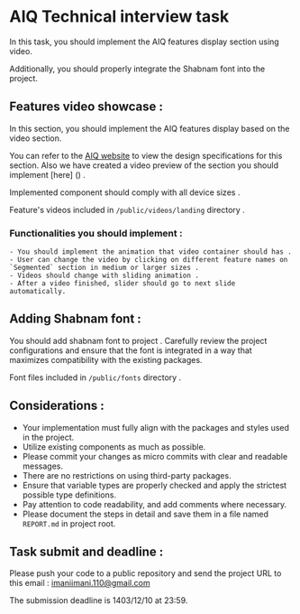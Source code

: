 # AIQ Technical interview task 

In this task, you should implement the AIQ features display section using video.

Additionally, you should properly integrate the Shabnam font into the project.

## Features video showcase : 

In this section, you should implement the AIQ features display based on the video section.

You can refer to the [AIQ website](https://aiqueue.ir) to view the design specifications for this section. Also we have created a video preview of the section you should implement [here] () . 

Implemented component should comply with all device sizes . 

Feature's videos included in `/public/videos/landing` directory .

### Functionalities you should implement : 
    - You should implement the animation that video container should has . 
    - User can change the video by clicking on different feature names on `Segmented` section in medium or larger sizes . 
    - Videos should change with sliding animation . 
    - After a video finished, slider should go to next slide automatically. 

## Adding Shabnam font : 

You should add shabnam font to project . Carefully review the project configurations and ensure that the font is integrated in a way that maximizes compatibility with the existing packages. 

Font files included in `/public/fonts` directory . 


## Considerations : 
- Your implementation must fully align with the packages and styles used in the project.
- Utilize existing components as much as possible.
- Please commit your changes as micro commits with clear and readable messages.
- There are no restrictions on using third-party packages.
- Ensure that variable types are properly checked and apply the strictest possible type definitions.
- Pay attention to code readability, and add comments where necessary.
- Please document the steps in detail and save them in a file named ‍`REPORT.md` in project root.


## Task submit and deadline : 
Please push your code to a public repository and send the project URL to this email : [imaniimani.110@gmail.com](mailto:imaniimani.110@gmail.com)

The submission deadline is 1403/12/10 at 23:59.